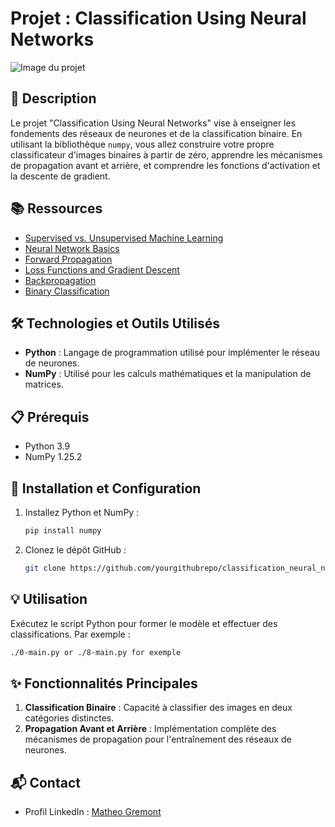 # Projet : Classification Using Neural Networks

![Image du projet](https://th.bing.com/th/id/OIP.YLy4mm9OXss9LEVQFm5xVwHaEU?rs=1&pid=ImgDetMain)

## 📝 Description
Le projet "Classification Using Neural Networks" vise à enseigner les fondements des réseaux de neurones et de la classification binaire. En utilisant la bibliothèque `numpy`, vous allez construire votre propre classificateur d'images binaires à partir de zéro, apprendre les mécanismes de propagation avant et arrière, et comprendre les fonctions d'activation et la descente de gradient.

## 📚 Ressources
- [Supervised vs. Unsupervised Machine Learning](https://example.com/supervised_vs_unsupervised)
- [Neural Network Basics](https://example.com/neural_network_basics)
- [Forward Propagation](https://example.com/forward_propagation)
- [Loss Functions and Gradient Descent](https://example.com/loss_functions_gradient_descent)
- [Backpropagation](https://example.com/backpropagation)
- [Binary Classification](https://example.com/binary_classification)

## 🛠️ Technologies et Outils Utilisés
- **Python** : Langage de programmation utilisé pour implémenter le réseau de neurones.
- **NumPy** : Utilisé pour les calculs mathématiques et la manipulation de matrices.

## 📋 Prérequis
- Python 3.9
- NumPy 1.25.2

## 🚀 Installation et Configuration
1. Installez Python et NumPy :
   ```bash
   pip install numpy
   ```
2. Clonez le dépôt GitHub :
   ```bash
   git clone https://github.com/yourgithubrepo/classification_neural_network.git
   ```

## 💡 Utilisation
Exécutez le script Python pour former le modèle et effectuer des classifications. Par exemple :
```bash
./0-main.py or ./8-main.py for exemple
```

## ✨ Fonctionnalités Principales
1. **Classification Binaire** : Capacité à classifier des images en deux catégories distinctes.
2. **Propagation Avant et Arrière** : Implémentation complète des mécanismes de propagation pour l'entraînement des réseaux de neurones.

## 📬 Contact
- Profil LinkedIn : [Matheo Gremont](https://www.linkedin.com/in/matheo-gremont-aa0b41251/)

